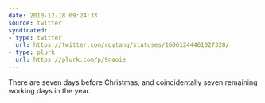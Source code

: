 ```yaml
---
date: 2010-12-18 09:24:33
source: twitter
syndicated:
- type: twitter
  url: https://twitter.com/roytang/statuses/16061244461027328/
- type: plurk
  url: https://plurk.com/p/9naoie
---
```


There are seven days before Christmas, and coincidentally seven remaining working days in the year.
